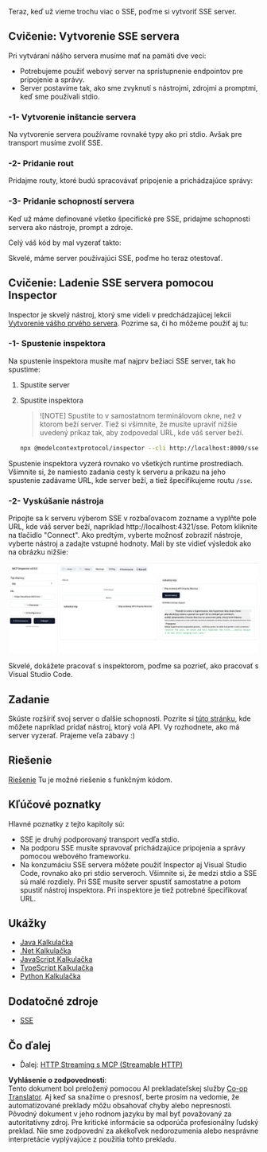 <!--
CO_OP_TRANSLATOR_METADATA:
{
  "original_hash": "d90ca3d326c48fab2ac0ebd3a9876f59",
  "translation_date": "2025-07-13T20:01:10+00:00",
  "source_file": "03-GettingStarted/05-sse-server/README.md",
  "language_code": "sk"
}
-->
Teraz, keď už vieme trochu viac o SSE, poďme si vytvoriť SSE server.

## Cvičenie: Vytvorenie SSE servera

Pri vytváraní nášho servera musíme mať na pamäti dve veci:

- Potrebujeme použiť webový server na sprístupnenie endpointov pre pripojenie a správy.
- Server postavíme tak, ako sme zvyknutí s nástrojmi, zdrojmi a promptmi, keď sme používali stdio.

### -1- Vytvorenie inštancie servera

Na vytvorenie servera používame rovnaké typy ako pri stdio. Avšak pre transport musíme zvoliť SSE.

### -2- Pridanie rout

Pridajme routy, ktoré budú spracovávať pripojenie a prichádzajúce správy:

### -3- Pridanie schopností servera

Keď už máme definované všetko špecifické pre SSE, pridajme schopnosti servera ako nástroje, prompt a zdroje.

Celý váš kód by mal vyzerať takto:

Skvelé, máme server používajúci SSE, poďme ho teraz otestovať.

## Cvičenie: Ladenie SSE servera pomocou Inspector

Inspector je skvelý nástroj, ktorý sme videli v predchádzajúcej lekcii [Vytvorenie vášho prvého servera](/03-GettingStarted/01-first-server/README.md). Pozrime sa, či ho môžeme použiť aj tu:

### -1- Spustenie inspektora

Na spustenie inspektora musíte mať najprv bežiaci SSE server, tak ho spustime:

1. Spustite server

1. Spustite inspektora

    > ![NOTE]
    > Spustite to v samostatnom terminálovom okne, než v ktorom beží server. Tiež si všimnite, že musíte upraviť nižšie uvedený príkaz tak, aby zodpovedal URL, kde váš server beží.

    ```sh
    npx @modelcontextprotocol/inspector --cli http://localhost:8000/sse --method tools/list
    ```

Spustenie inspektora vyzerá rovnako vo všetkých runtime prostrediach. Všimnite si, že namiesto zadania cesty k serveru a príkazu na jeho spustenie zadávame URL, kde server beží, a tiež špecifikujeme routu `/sse`.

### -2- Vyskúšanie nástroja

Pripojte sa k serveru výberom SSE v rozbaľovacom zozname a vyplňte pole URL, kde váš server beží, napríklad http://localhost:4321/sse. Potom kliknite na tlačidlo "Connect". Ako predtým, vyberte možnosť zobraziť nástroje, vyberte nástroj a zadajte vstupné hodnoty. Mali by ste vidieť výsledok ako na obrázku nižšie:

![SSE Server bežiaci v inspektore](../../../../translated_images/sse-inspector.d86628cc597b8fae807a31d3d6837842f5f9ee1bcc6101013fa0c709c96029ad.sk.png)

Skvelé, dokážete pracovať s inspektorom, poďme sa pozrieť, ako pracovať s Visual Studio Code.

## Zadanie

Skúste rozšíriť svoj server o ďalšie schopnosti. Pozrite si [túto stránku](https://api.chucknorris.io/), kde môžete napríklad pridať nástroj, ktorý volá API. Vy rozhodnete, ako má server vyzerať. Prajeme veľa zábavy :)

## Riešenie

[Riešenie](./solution/README.md) Tu je možné riešenie s funkčným kódom.

## Kľúčové poznatky

Hlavné poznatky z tejto kapitoly sú:

- SSE je druhý podporovaný transport vedľa stdio.
- Na podporu SSE musíte spravovať prichádzajúce pripojenia a správy pomocou webového frameworku.
- Na konzumáciu SSE servera môžete použiť Inspector aj Visual Studio Code, rovnako ako pri stdio serveroch. Všimnite si, že medzi stdio a SSE sú malé rozdiely. Pri SSE musíte server spustiť samostatne a potom spustiť nástroj inspektora. Pri inspektore je tiež potrebné špecifikovať URL.

## Ukážky

- [Java Kalkulačka](../samples/java/calculator/README.md)
- [.Net Kalkulačka](../../../../03-GettingStarted/samples/csharp)
- [JavaScript Kalkulačka](../samples/javascript/README.md)
- [TypeScript Kalkulačka](../samples/typescript/README.md)
- [Python Kalkulačka](../../../../03-GettingStarted/samples/python)

## Dodatočné zdroje

- [SSE](https://developer.mozilla.org/en-US/docs/Web/API/Server-sent_events)

## Čo ďalej

- Ďalej: [HTTP Streaming s MCP (Streamable HTTP)](../06-http-streaming/README.md)

**Vyhlásenie o zodpovednosti**:  
Tento dokument bol preložený pomocou AI prekladateľskej služby [Co-op Translator](https://github.com/Azure/co-op-translator). Aj keď sa snažíme o presnosť, berte prosím na vedomie, že automatizované preklady môžu obsahovať chyby alebo nepresnosti. Pôvodný dokument v jeho rodnom jazyku by mal byť považovaný za autoritatívny zdroj. Pre kritické informácie sa odporúča profesionálny ľudský preklad. Nie sme zodpovední za akékoľvek nedorozumenia alebo nesprávne interpretácie vyplývajúce z použitia tohto prekladu.